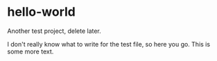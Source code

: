 # hello-world
Another test project, delete later.

I don't really know what to write for the test file, so here you go.
This is some more text.

